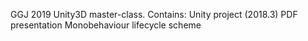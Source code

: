 GGJ 2019 Unity3D master-class.
Contains:
  Unity project (2018.3)
  PDF presentation
  Monobehaviour lifecycle scheme
